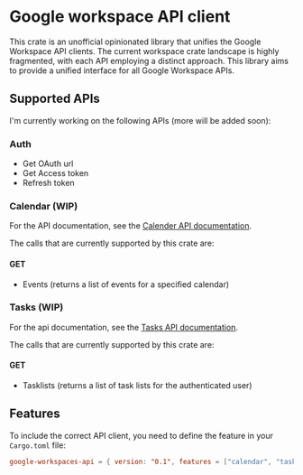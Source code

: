 # Google workspace API client

This crate is an unofficial opinionated library that unifies the Google Workspace API clients.
The current workspace crate landscape is highly fragmented, with each API employing a distinct approach.
This library aims to provide a unified interface for all Google Workspace APIs.

## Supported APIs

I'm currently working on the following APIs (more will be added soon):

### Auth

- Get OAuth url
- Get Access token
- Refresh token

### Calendar (WIP)

For the API documentation, see the [Calender API documentation](https://developers.google.com/workspace/calendar/api/guides/overview).

The calls that are currently supported by this crate are:

#### GET

- Events (returns a list of events for a specified calendar)

### Tasks (WIP)

For the api documentation, see the [Tasks API documentation](https://developers.google.com/workspace/tasks/reference/rest).

The calls that are currently supported by this crate are:

#### GET

- Tasklists (returns a list of task lists for the authenticated user)

## Features

To include the correct API client, you need to define the feature in your `Cargo.toml` file:

```toml
google-workspaces-api = { version: "0.1", features = ["calendar", "tasks"] }
```

